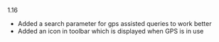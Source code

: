 1.16

- Added a search parameter for gps assisted queries to work better
- Added an icon in toolbar which is displayed when GPS is in use
